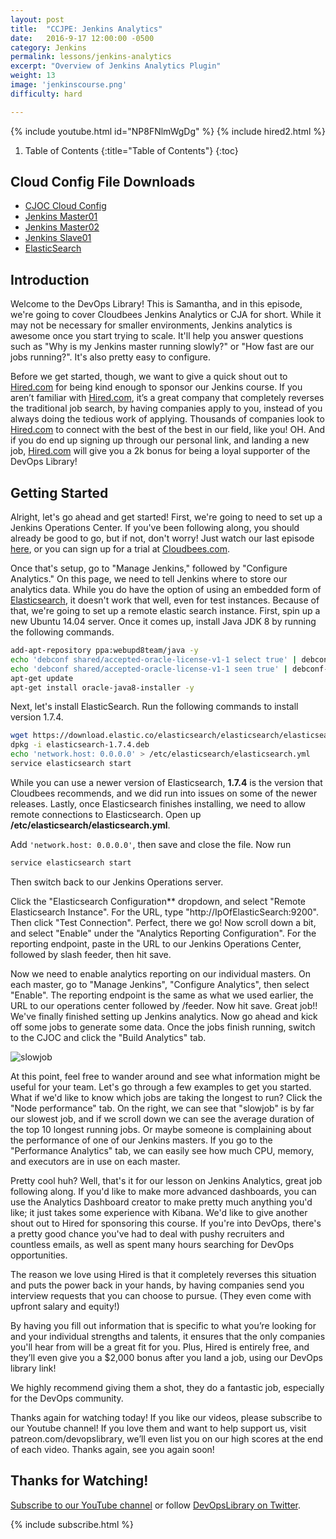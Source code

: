 ```yaml
---
layout: post
title:  "CCJPE: Jenkins Analytics"
date:   2016-9-17 12:00:00 -0500
category: Jenkins
permalink: lessons/jenkins-analytics
excerpt: "Overview of Jenkins Analytics Plugin"
weight: 13
image: 'jenkinscourse.png'
difficulty: hard

---
```

{% include youtube.html id="NP8FNlmWgDg" %}
{% include hired2.html %}

1. Table of Contents
{:title="Table of Contents"}
{:toc}

Cloud Config File Downloads
---------------------------
* [CJOC Cloud Config](https://www.devopslibrary.com/scripts/cjoc.yaml)
* [Jenkins Master01](https://www.devopslibrary.com/scripts/master01.yaml)
* [Jenkins Master02](https://www.devopslibrary.com/scripts/master02.yaml)
* [Jenkins Slave01](https://www.devopslibrary.com/scripts/slave01.yaml)
* [ElasticSearch](https://www.devopslibrary.com/scripts/elasticsearch.yaml)

Introduction
------------
Welcome to the DevOps Library!  This is Samantha, and in this episode, we're
going to cover Cloudbees Jenkins Analytics or CJA for short.  While it may not
be necessary for smaller environments, Jenkins analytics is awesome once you
start trying to scale.  It'll help you answer questions such as "Why is my
Jenkins master running slowly?" or "How fast are our jobs running?".  It's
also pretty easy to configure.

Before we get started, though, we want to give a quick shout out to
[Hired.com](http://www.hired.com/devopslibrary) for being kind enough to sponsor
our Jenkins course. If you aren’t familiar with [Hired.com](http://www.hired.com/devopslibrary), it’s a great company that
completely reverses the traditional job search, by having companies apply to
you, instead of you always doing the tedious work of applying.  Thousands of
companies look to [Hired.com](http://www.hired.com/devopslibrary) to connect
with the best of the best in our field, like you!  OH.  And if you do end up
signing up through our personal link, and landing a new job, [Hired.com](http://www.hired.com/devopslibrary) will give you a 2k bonus for
being a loyal supporter of the DevOps Library!

Getting Started
---------------
Alright, let's go ahead and get started!  First, we're going to need to set up
a Jenkins Operations Center.  If you've been following along, you should already
be good to go, but if not, don't worry!  Just watch our last episode
[here](https://www.devopslibrary.com/lessons/jenkins-cjoc), or you can sign up
for a trial at [Cloudbees.com](https://www.cloudbees.com/get-started).

Once that's setup, go to "Manage Jenkins," followed by "Configure Analytics."
On this page, we need to tell Jenkins where to store our analytics data.  While
you do have the option of using an embedded form of [Elasticsearch](https://www.elastic.co/products/elasticsearch), it doesn't work
that well, even for test instances.  Because of that, we're going to set up a
remote elastic search instance.  First, spin up a new Ubuntu 14.04 server.  Once
it comes up, install Java JDK 8 by running the following commands.

``` bash
add-apt-repository ppa:webupd8team/java -y
echo 'debconf shared/accepted-oracle-license-v1-1 select true' | debconf-set-selections
echo 'debconf shared/accepted-oracle-license-v1-1 seen true' | debconf-set-selections
apt-get update
apt-get install oracle-java8-installer -y
```

Next, let's install ElasticSearch.  Run the following commands to
install version 1.7.4.

``` bash
wget https://download.elastic.co/elasticsearch/elasticsearch/elasticsearch-1.7.4.deb
dpkg -i elasticsearch-1.7.4.deb
echo 'network.host: 0.0.0.0' > /etc/elasticsearch/elasticsearch.yml
service elasticsearch start
```

While you can use a newer version of Elasticsearch, **1.7.4** is the version
that Cloudbees recommends, and we did run into issues on some of the newer
releases.  Lastly, once Elasticsearch finishes installing, we need to allow
remote connections to Elasticsearch.  Open up
**/etc/elasticsearch/elasticsearch.yml**.

Add `'network.host: 0.0.0.0'`, then save and close the file.  Now run

``` bash
service elasticsearch start
```

Then switch back to our Jenkins Operations server.

Click the "Elasticsearch Configuration** dropdown, and select
"Remote Elasticsearch Instance".  For the URL, type "http://IpOfElasticSearch:9200".
Then click "Test Connection".  Perfect, there we go!  Now scroll down a bit,
and select "Enable" under the "Analytics Reporting Configuration".  For
the reporting endpoint, paste in the URL to our Jenkins Operations Center,
followed by slash feeder, then hit save.

Now we need to enable analytics reporting on our individual masters.  On each
master, go to "Manage Jenkins", "Configure Analytics", then select
"Enable". The reporting endpoint is the same as what we used earlier, the URL
to our operations center followed by /feeder. Now hit save.  Great job!! We've
finally finished setting up Jenkins analytics.  Now go ahead and kick off some
jobs to generate some data.  Once the jobs finish running, switch to the CJOC
and click the "Build Analytics" tab.

![slowjob](/images/slowjob.png)

At this point, feel free to wander around and see what information might be
useful for your team.  Let's go through a few examples to get you started.  What
if we'd like to know which jobs are taking the longest to run?  Click the "Node
performance" tab.  On the right, we can see that "slowjob" is by far our slowest
job, and if we scroll down we can see the average duration of the top 10 longest
running jobs.  Or maybe someone is complaining about the performance of one of
our Jenkins masters.  If you go to the "Performance Analytics" tab, we can
easily see how much CPU, memory, and executors are in use on each master.

Pretty cool huh?  Well, that's it for our lesson on Jenkins Analytics, great
job following along.  If you'd like to make more advanced dashboards, you can
use the Analytics Dashboard creator to make pretty much anything you'd like; it
just takes some experience with Kibana.  We'd like to give another shout out to
Hired for sponsoring this course.  If you're into DevOps, there's a pretty good
chance you've had to deal with pushy recruiters and countless emails, as well as
spent many hours searching for DevOps opportunities.

The reason we love using Hired is that it completely reverses this situation
and puts the power back in your hands, by having companies send you interview
requests that you can choose to pursue. (They even come with upfront salary and
equity!)

By having you fill out information that is specific to what you’re looking for
and your individual strengths and talents, it ensures that the only companies
you'll hear from will be a great fit for you.  Plus, Hired is entirely free,
and they’ll even give you a $2,000 bonus after you land a job, using our DevOps
library link!

We highly recommend giving them a shot, they do a fantastic job, especially for
the DevOps community.

Thanks again for watching today!  If you like our videos, please subscribe to
our Youtube channel!  If you love them and want to help support us, visit
patreon.com/devopslibrary, we’ll even list you on our high scores at the
end of each video.  Thanks again, see you again soon!

Thanks for Watching!
--------------------
[Subscribe to our YouTube channel](https://www.youtube.com/channel/UCOnioSzUZS-ZqsRnf38V2nA?sub_confirmation=1) or follow [DevOpsLibrary on Twitter](https://twitter.com/intent/user?screen_name=devopslibrary).

{% include subscribe.html %}
